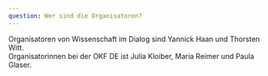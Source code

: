 ```yaml
---
question: Wer sind die Organisatoren? 
---
```


Organisatoren von Wissenschaft im Dialog sind Yannick Haan und Thorsten Witt.  
Organisatorinnen bei der OKF DE ist Julia Kloiber, Maria Reimer und Paula Glaser.
